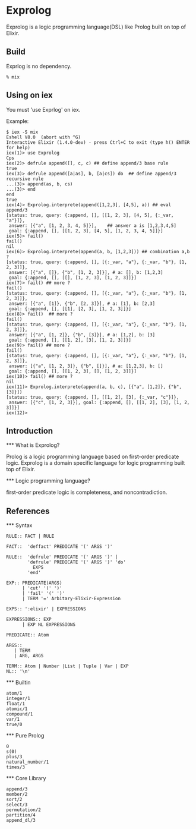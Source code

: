 Exprolog
=========

Exprolog is a logic programming language(DSL) like Prolog
built on top of Elixir.

Build
------

Exprlog is no dependency.

    % mix 

Using on iex
------------

You must 'use Exprlog' on iex.

Example:

    $ iex -S mix
    Eshell V8.0  (abort with ^G)
    Interactive Elixir (1.4.0-dev) - press Ctrl+C to exit (type h() ENTER for help)
    iex(1)> use Exprolog
    Cps
    iex(2)> defrule append([], c, c) ## define append/3 base rule
    true
    iex(3)> defrule append([a|as], b, [a|cs]) do  ## define append/3 recursive rule
    ...(3)> append(as, b, cs)
    ...(3)> end
    end
    true
    iex(4)> Exprolog.interprete(append([1,2,3], [4,5], a)) ## eval append/3
    [status: true, query: {:append, [], [[1, 2, 3], [4, 5], {:_var, "a"}]},
     answer: [{"a", [1, 2, 3, 4, 5]}],    ## answer a is [1,2,3,4,5]
     goal: {:append, [], [[1, 2, 3], [4, 5], [1, 2, 3, 4, 5]]}]
    iex(5)> fail()
    fail()
    nil
    iex(6)> Exprolog.interprete(append(a, b, [1,2,3])) ## combination a,b ?
    [status: true, query: {:append, [], [{:_var, "a"}, {:_var, "b"}, [1, 2, 3]]},
     answer: [{"a", []}, {"b", [1, 2, 3]}], # a: [], b: [1,2,3]
     goal: {:append, [], [[], [1, 2, 3], [1, 2, 3]]}]
    iex(7)> fail() ## more ?
    fail()
    [status: true, query: {:append, [], [{:_var, "a"}, {:_var, "b"}, [1, 2, 3]]},
     answer: [{"a", [1]}, {"b", [2, 3]}], # a: [1], b: [2,3]
     goal: {:append, [], [[1], [2, 3], [1, 2, 3]]}]
    iex(8)> fail()  ## more ?
    fail()
    [status: true, query: {:append, [], [{:_var, "a"}, {:_var, "b"}, [1, 2, 3]]},
     answer: [{"a", [1, 2]}, {"b", [3]}], # a: [1,2], b: [3]
     goal: {:append, [], [[1, 2], [3], [1, 2, 3]]}]
    iex(9)> fail() ## more ?
    fail()
    [status: true, query: {:append, [], [{:_var, "a"}, {:_var, "b"}, [1, 2, 3]]},
     answer: [{"a", [1, 2, 3]}, {"b", []}], # a: [1,2,3], b: []
     goal: {:append, [], [[1, 2, 3], [], [1, 2, 3]]}]
    iex(10)> fail() ## more ?
    nil
    iex(11)> Exprolog.interprete(append(a, b, c), [{"a", [1,2]}, {"b", [3]}])
    [status: true, query: {:append, [], [[1, 2], [3], {:_var, "c"}]},
     answer: [{"c", [1, 2, 3]}], goal: {:append, [], [[1, 2], [3], [1, 2, 3]]}]
    iex(12)> 
    
Introduction
-------------

*** What is Exprolog?

Prolog is a logic programming language based on first-order predicate
logic.  Exprolog is a domain specific language for logic programming
built top of Elixir.

*** Logic programming language?

first-order predicate logic is completeness, and noncontradiction.


References
-----------

*** Syntax

    RULE:: FACT | RULE
    
    FACT::  'deffact' PREDICATE '(' ARGS ')'
    
    RULE::  'defrule' PREDICATE '(' ARGS ')' |
            'defrule' PREDICATE '(' ARGS ')' 'do'
              EXPS
            'end'
    
    EXP:: PREDICATE(ARGS) 
          | 'cut' '(' ')' 
          | 'fail' '(' ')' 
          | TERM '=' Arbitary-Elixir-Expression 
    
    EXPS:: ':elixir' | EXPRESSIONS 
    
    EXPRESSIONS:: EXP 
          | EXP NL EXPRESSIONS
    
    PREDICATE:: Atom
    
    ARGS:: 
       | TERM 
       | ARG, ARGS
    
    TERM:: Atom | Number |List | Tuple | Var | EXP
    NL:: '\n'

*** Builtin

    atom/1 
    integer/1
    float/1
    atomic/1
    compound/1
    var/1
    true/0

*** Pure Prolog

    0
    s(0)
    plus/3
    natural_number/1
    times/3

*** Core Library

    append/3
    member/2
    sort/2
    select/3
    permutation/2
    partition/4
    append_dl/3

